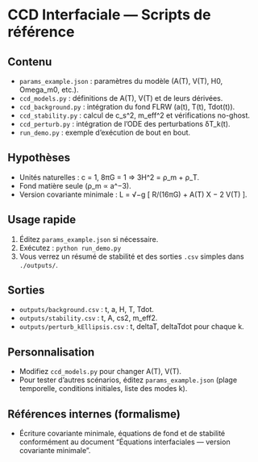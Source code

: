 # CCD Interfaciale — Scripts de référence

## Contenu
- `params_example.json` : paramètres du modèle (A(T), V(T), H0, Omega_m0, etc.).
- `ccd_models.py` : définitions de A(T), V(T) et de leurs dérivées.
- `ccd_background.py` : intégration du fond FLRW (a(t), T(t), Tdot(t)).
- `ccd_stability.py` : calcul de c_s^2, m_eff^2 et vérifications no-ghost.
- `ccd_perturb.py` : intégration de l’ODE des perturbations δT_k(t).
- `run_demo.py` : exemple d’exécution de bout en bout.

## Hypothèses
- Unités naturelles : c = 1, 8πG = 1 ⇒ 3H^2 = ρ_m + ρ_T.
- Fond matière seule (ρ_m ∝ a^−3).
- Version covariante minimale : L = √−g [ R/(16πG) + A(T) X − 2 V(T) ].

## Usage rapide
1. Éditez `params_example.json` si nécessaire.
2. Exécutez : `python run_demo.py`
3. Vous verrez un résumé de stabilité et des sorties `.csv` simples dans `./outputs/`.

## Sorties
- `outputs/background.csv` : t, a, H, T, Tdot.
- `outputs/stability.csv` : t, A, cs2, m_eff2.
- `outputs/perturb_kEllipsis.csv` : t, deltaT, deltaTdot pour chaque k.

## Personnalisation
- Modifiez `ccd_models.py` pour changer A(T), V(T).
- Pour tester d’autres scénarios, éditez `params_example.json` (plage temporelle, conditions initiales, liste des modes k).

## Références internes (formalisme)
- Écriture covariante minimale, équations de fond et de stabilité conformément au document “Équations interfaciales — version covariante minimale”.
